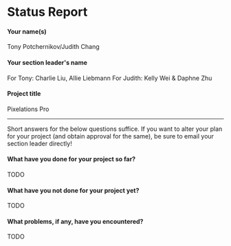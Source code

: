 # Status Report

#### Your name(s)

Tony Potchernikov/Judith Chang

#### Your section leader's name

For Tony: Charlie Liu, Allie Liebmann
For Judith: Kelly Wei & Daphne Zhu

#### Project title

Pixelations Pro

*** 

Short answers for the below questions suffice. If you want to alter your plan for your project (and obtain approval for the same), be sure to email your section leader directly!

#### What have you done for your project so far?

TODO

#### What have you not done for your project yet?

TODO

#### What problems, if any, have you encountered?

TODO
